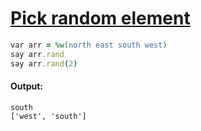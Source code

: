 [1]: https://rosettacode.org/wiki/Pick_random_element

# [Pick random element][1]

```ruby
var arr = %w(north east south west)
say arr.rand
say arr.rand(2)
```

#### Output:
```
south
['west', 'south']
```
